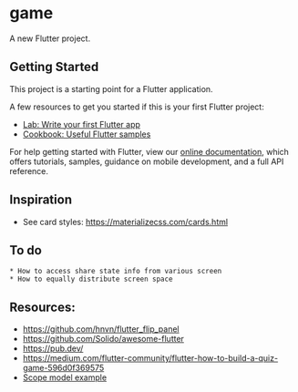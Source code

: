 # game

A new Flutter project.

## Getting Started

This project is a starting point for a Flutter application.

A few resources to get you started if this is your first Flutter project:

- [Lab: Write your first Flutter app](https://flutter.dev/docs/get-started/codelab)
- [Cookbook: Useful Flutter samples](https://flutter.dev/docs/cookbook)

For help getting started with Flutter, view our 
[online documentation](https://flutter.dev/docs), which offers tutorials, 
samples, guidance on mobile development, and a full API reference.


## Inspiration
* See card styles: https://materializecss.com/cards.html


## To do
    * How to access share state info from various screen
    * How to equally distribute screen space




## Resources:
* https://github.com/hnvn/flutter_flip_panel
* https://github.com/Solido/awesome-flutter
* https://pub.dev/
* https://medium.com/flutter-community/flutter-how-to-build-a-quiz-game-596d0f369575
* [Scope model example](https://github.com/brianegan/scoped_model/blob/multiple-models/example/lib/main.dart)
